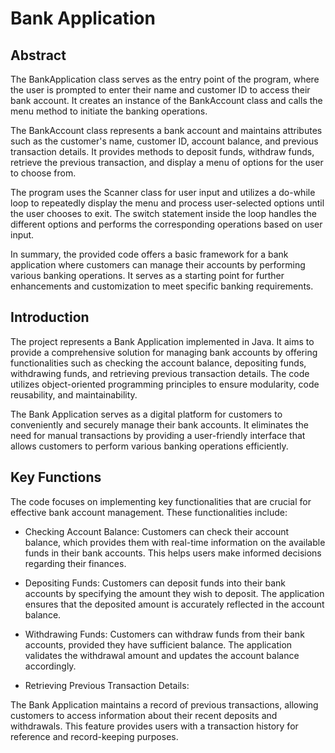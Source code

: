 # Bank Application

## Abstract 

The BankApplication class serves as the entry point of the program, where the user
is prompted to enter their name and customer ID to access their bank account. It
creates an instance of the BankAccount class and calls the menu method to initiate
the banking operations.

The BankAccount class represents a bank account and maintains attributes such as
the customer's name, customer ID, account balance, and previous transaction details.
It provides methods to deposit funds, withdraw funds, retrieve the previous
transaction, and display a menu of options for the user to choose from.

The program uses the Scanner class for user input and utilizes a do-while loop to
repeatedly display the menu and process user-selected options until the user chooses
to exit. The switch statement inside the loop handles the different options and
performs the corresponding operations based on user input.

In summary, the provided code offers a basic framework for a bank application
where customers can manage their accounts by performing various banking
operations. It serves as a starting point for further enhancements and customization
to meet specific banking requirements.

## Introduction

The project represents a Bank Application implemented in Java. It aims to provide a
comprehensive solution for managing bank accounts by offering functionalities such
as checking the account balance, depositing funds, withdrawing funds, and
retrieving previous transaction details. The code utilizes object-oriented
programming principles to ensure modularity, code reusability, and maintainability.

The Bank Application serves as a digital platform for customers to conveniently and
securely manage their bank accounts. It eliminates the need for manual transactions
by providing a user-friendly interface that allows customers to perform various
banking operations efficiently.

## Key Functions 

The code focuses on implementing key functionalities that are crucial for effective
bank account management. These functionalities include:

- Checking Account Balance:
Customers can check their account balance, which provides them with real-time
information on the available funds in their bank accounts. This helps users make
informed decisions regarding their finances.

- Depositing Funds:
Customers can deposit funds into their bank accounts by specifying the amount they
wish to deposit. The application ensures that the deposited amount is accurately
reflected in the account balance.

- Withdrawing Funds:
Customers can withdraw funds from their bank accounts, provided they have
sufficient balance. The application validates the withdrawal amount and updates the
account balance accordingly.

- Retrieving Previous Transaction Details:

The Bank Application maintains a record of previous transactions, allowing
customers to access information about their recent deposits and withdrawals. This
feature provides users with a transaction history for reference and record-keeping
purposes.
